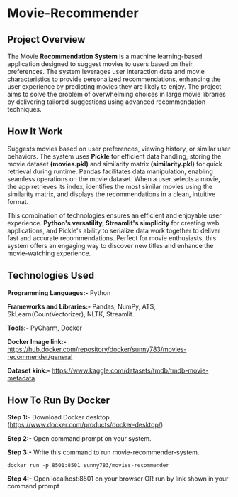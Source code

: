 # Movie-Recommender
## Project Overview
The Movie **Recommendation System** is a machine learning-based application designed to suggest movies to users based on their preferences. The system leverages user interaction data and movie characteristics to provide personalized recommendations, enhancing the user experience by predicting movies they are likely to enjoy.
The project aims to solve the problem of overwhelming choices in large movie libraries by delivering tailored suggestions using advanced recommendation techniques.

## How It Work
Suggests movies based on user preferences, viewing history, or similar user behaviors. The system uses **Pickle** for efficient data handling, storing the movie dataset **(movies.pkl)** and similarity matrix **(similarity.pkl)** for quick retrieval during runtime. Pandas facilitates data manipulation, enabling seamless operations on the movie dataset. When a user selects a movie, the app retrieves its index, identifies the most similar movies using the similarity matrix, and displays the recommendations in a clean, intuitive format.

This combination of technologies ensures an efficient and enjoyable user experience. **Python's versatility, Streamlit's simplicity** for creating web applications, and Pickle's ability to serialize data work together to deliver fast and accurate recommendations. Perfect for movie enthusiasts, this system offers an engaging way to discover new titles and enhance the movie-watching experience.

## Technologies Used

**Programming Languages:-** Python

**Frameworks and Libraries:-** Pandas, NumPy, ATS, SkLearn(CountVectorizer), NLTK, Streamlit.

**Tools:-** PyCharm, Docker

**Docker Image link:-** https://hub.docker.com/repository/docker/sunny783/movies-recommender/general

**Dataset kink:-** https://www.kaggle.com/datasets/tmdb/tmdb-movie-metadata

## How To Run By Docker ##
**Step 1:-** Download Docker desktop (https://www.docker.com/products/docker-desktop/)

**Step 2:-** Open command prompt on your system.

**Step 3:-** Write this command to run movie-recommender-system.

```
docker run -p 8501:8501 sunny783/movies-recommender
```

**Step 4:-** Open localhost:8501 on your browser OR run by link shown in your command prompt
